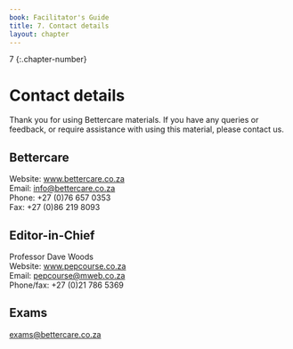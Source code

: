 ```yaml
---
book: Facilitator's Guide
title: 7. Contact details
layout: chapter
---
```


7
{:.chapter-number}

# Contact details

Thank you for using Bettercare materials. If you have any queries or feedback, or require assistance with using this material, please contact us.

## Bettercare

Website: www.bettercare.co.za  
Email: info@bettercare.co.za  
Phone: +27 (0)76 657 0353  
Fax: +27 (0)86 219 8093  

## Editor-in-Chief

Professor Dave Woods  
Website: www.pepcourse.co.za  
Email: pepcourse@mweb.co.za  
Phone/fax: +27 (0)21 786 5369  

## Exams

exams@bettercare.co.za
